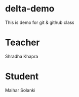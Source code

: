 # delta-demo
This is demo for git &amp; github class

# Teacher 
Shradha Khapra

# Student
Malhar Solanki
